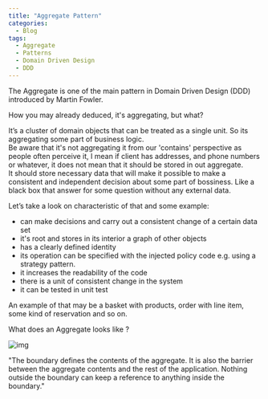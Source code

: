 ```yaml
---
title: "Aggregate Pattern"
categories:
  - Blog
tags:
  - Aggregate
  - Patterns
  - Domain Driven Design
  - DDD
---
```


The Aggregate is one of the main pattern in Domain Driven Design (DDD) introduced by Martin Fowler.

How you may already deduced, it's aggregating, but what?

It’s a cluster of domain objects that can be treated as a single unit. So its aggregating some part of business logic. <br>
Be aware that it's not aggregating it from our 'contains' perspective as people often perceive it, I mean if client has addresses, and
phone numbers or whatever, it does not mean that it should be stored in out aggregate.  
It should store necessary data that will make it possible to make a consistent and independent decision about some part of bossiness.
Like a black box that answer for some question without any external data. 


Let’s take a look on characteristic of that and some example:

- can make decisions and carry out a consistent change of a certain data set
- it's root and stores in its interior a graph of other objects
- has a clearly defined identity
- its operation can be specified with the injected policy code e.g. using a strategy pattern.
- it increases the readability of the code
- there is a unit of consistent change in the system 
- it can be tested in unit test



An example of that may be a basket with products, order with line item, some kind of reservation and so on.

What does an Aggregate looks like ?

![img]({{site.url}}/assets/blog_images/2022-08-19-aggregate-pattern/aggregate-pattern-01.png)


"The boundary defines the contents of the aggregate. It is also the barrier between the aggregate contents and the rest of the application. Nothing outside the boundary can keep a reference to anything inside the boundary."


